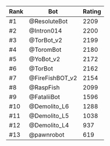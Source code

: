Rank|Bot|Rating
---|---|---
#1|@ResoluteBot|2209
#2|@Intron014|2200
#3|@TorBot_v2|2199
#4|@ToromBot|2180
#5|@YoBot_v2|2172
#6|@TorBot|2162
#7|@FireFishBOT_v2|2154
#8|@RaspFish|2099
#9|@FataliiBot|1596
#10|@Demolito_L6|1288
#11|@Demolito_L5|1038
#12|@Demolito_L4|937
#13|@pawnrobot|619
